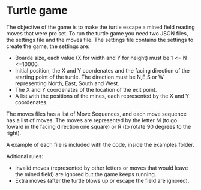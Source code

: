
# Turtle game

The objective of the game is to make the turtle escape a mined field reading moves that were pre set. 
To run the turtle game you need two JSON files, the settings file and the moves file. The settings file contains the settings to create the game, the settings are:

- Boarde size, each value (X for width and Y for height) must be  1 <= N <=10000. 
- Initial position, the X and Y coordenates and the facing direction of the starting point of the turtle. The direction must be N,E,S or W representing North, East, South and West. 
- The X and Y coordenates of the location of the exit point.
- A list with the positions of the mines, each represented by the X and Y coordenates. 

The moves files has a list of Move Sequences, and each move sequence has a list of moves. The moves are represented by the letter M (to go foward in the facing direction one square) or R (to rotate 90 degrees to the right).

A example of each file is included with the code, inside the examples folder. 

Aditional rules: 
- Invalid moves (represented by other letters or moves that would leave the mined field) are ignored but the game keeps running. 
- Extra moves (after the turtle blows up or escape the field are ignored).
